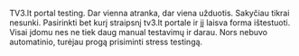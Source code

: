 TV3.lt portal testing.
Dar vienna atranka, dar viena užduotis. Sakyčiau tikrai nesunki. Pasirinkti bet kurį straipsnį tv3.lt portale ir jį laisva forma ištestuoti. Visai įdomu nes ne tiek daug manual testavimų ir darau. Nors nebuvo automatinio, turėjau progą prisiminti stress testingą.
